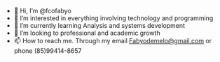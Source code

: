 - 👋 Hi, I’m @fcofabyo
- 👀 I’m interested in 
everything involving technology and programming
- 🌱 I’m currently learning Analysis and systems development
- 💞️ I’m looking to 
professional and academic growth
- 📫 How to reach me. 
Through my email Fabyodemelo@gmail.com or phone (85)99414-8657

<!---
fcofabyo/fcofabyo is a ✨ special ✨ repository because its `README.md` (this file) appears on your GitHub profile.
You can click the Preview link to take a look at your changes.
--->
